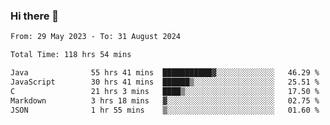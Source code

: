 ### Hi there 👋

<!--START_SECTION:waka-->

```txt
From: 29 May 2023 - To: 31 August 2024

Total Time: 118 hrs 54 mins

Java              55 hrs 41 mins  ███████████▓░░░░░░░░░░░░░   46.29 %
JavaScript        30 hrs 41 mins  ██████▒░░░░░░░░░░░░░░░░░░   25.51 %
C                 21 hrs 3 mins   ████▒░░░░░░░░░░░░░░░░░░░░   17.50 %
Markdown          3 hrs 18 mins   ▓░░░░░░░░░░░░░░░░░░░░░░░░   02.75 %
JSON              1 hr 55 mins    ▒░░░░░░░░░░░░░░░░░░░░░░░░   01.60 %
```

<!--END_SECTION:waka-->
<!--
**the-beef-calculator/the-beef-calculator** is a ✨ _special_ ✨ repository because its `README.md` (this file) appears on your GitHub profile.

Here are some ideas to get you started:

- 🔭 I’m currently working on ...
- 🌱 I’m currently learning ...
- 👯 I’m looking to collaborate on ...
- 🤔 I’m looking for help with ...
- 💬 Ask me about ...
- 📫 How to reach me: ...
- 😄 Pronouns: ...
- ⚡ Fun fact: ...
-->
